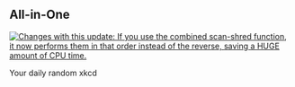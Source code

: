 ## All-in-One
[![Changes with this update: If you use the combined scan-shred function, it now performs them in that order instead of the reverse, saving a HUGE amount of CPU time.](https://imgs.xkcd.com/comics/all_in_one.png)](https://xkcd.com/2369/ "Changes with this update: If you use the combined scan-shred function, it now performs them in that order instead of the reverse, saving a HUGE amount of CPU time.")

Your daily random xkcd
